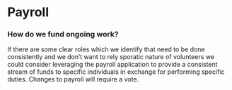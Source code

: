# Payroll

### How do we fund ongoing work?

If there are some clear roles which we identify that need to be done consistently and we don’t want to rely sporatic nature of volunteers we could consider leveraging the payroll application to provide a consistent stream of funds to specific individuals in exchange for performing specific duties. Changes to payroll will require a vote.
